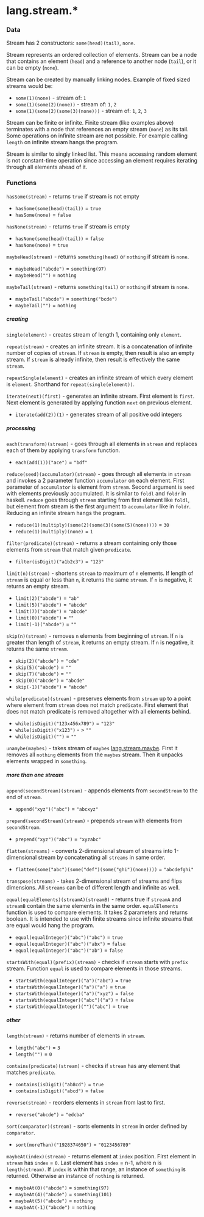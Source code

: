 # lang.stream.* #

### Data ###

Stream has 2 constructors: `some(head)(tail)`, `none`.

Stream represents an ordered collection of elements. Stream can be a node that contains an element (`head`) and a reference to another node (`tail`), or it can be empty (`none`).

Stream can be created by manually linking nodes. Example of fixed sized streams would be:
 - `some(1)(none)` - stream of: `1`
 - `some(1)(some(2)(none))` - stream of: `1`, `2`
 - `some(1)(some(2)(some(3)(none)))` - stream of: `1`, `2`, `3`

Stream can be finite or infinite. Finite stream (like examples above) terminates with a node that references an empty stream (`none`) as its tail. Some operations on infinite stream are not possible. For example calling `length` on infinite stream hangs the program.

Stream is similar to singly linked list. This means accessing random element is not constant-time operation since accessing an element requires iterating through all elements ahead of it.

### Functions ###

`hasSome(stream)` - returns `true` if stream is not empty
   - `hasSome(some(head)(tail))` = `true`
   - `hasSome(none)` = `false`

`hasNone(stream)` - returns `true` if stream is empty
   - `hasNone(some(head)(tail))` = `false`
   - `hasNone(none)` = `true`


`maybeHead(stream)` - returns `something(head)` or `nothing` if stream is `none`.
   - `maybeHead("abcde")` = `something(97)`
   - `maybeHead("")` = `nothing`

`maybeTail(stream)` - returns `something(tail)` or `nothing` if stream is `none`.
   - `maybeTail("abcde")` = `something("bcde")`
   - `maybeTail("")` = `nothing`

##### creating #####

`single(element)` - creates stream of length 1, containing only `element`.

`repeat(stream)` - creates an infinite stream. It is a concatenation of infinite number of copies of `stream`. If `stream` is empty, then result is also an empty stream. If `stream` is already infinite, then result is effectively the same `stream`.

`repeatSingle(element)` - creates an infinite stream of which every element is `element`. Shorthand for `repeat(single(element))`.

`iterate(next)(first)` - generates an infinite stream. First element is `first`. Next element is generated by applying function `next` on previous element.
   - `iterate(add(2))(1)` - generates stream of all positive odd integers 

##### processing #####

`each(transform)(stream)` - goes through all elements in `stream` and replaces each of them by applying `transform` function.
   - `each(add(1))("ace")` = `"bdf"`

`reduce(seed)(accumulator)(stream)` - goes through all elements in `stream` and invokes a 2 parameter function `accumulator` on each element. First parameter of `accumulator` is element from `stream`. Second argument is `seed` with elements previously accumulated. It is similar to `foldl` and `foldr` in haskell. `reduce` goes through `stream` starting from first element like `foldl`, but element from stream is the first argument to `accumulator` like in `foldr`. Reducing an infinite stream hangs the program.
   - `reduce(1)(multiply)(some(2)(some(3)(some(5)(none))))` = `30`
   - `reduce(1)(multiply)(none)` = `1`

`filter(predicate)(stream)` - returns a stream containing only those elements from `stream` that match given `predicate`.
   - `filter(isDigit)("a1b2c3")` = `"123"`

`limit(n)(stream)` - shortens `stream` to maximum of `n` elements. If length of `stream` is equal or less than `n`, it returns the same `stream`. If `n` is negative, it returns an empty stream.
   - `limit(2)("abcde")` = `"ab"`
   - `limit(5)("abcde")` = `"abcde"`
   - `limit(7)("abcde")` = `"abcde"`
   - `limit(0)("abcde")` = `""`
   - `limit(-1)("abcde")` = `""`

`skip(n)(stream)` - removes `n` elements from beginning of `stream`. If `n` is greater than length of `stream`, it returns an empty stream. If `n` is negative, it returns the same `stream`.
   - `skip(2)("abcde")` = `"cde"`
   - `skip(5)("abcde")` = `""`
   - `skip(7)("abcde")` = `""`
   - `skip(0)("abcde")` = `"abcde"`
   - `skip(-1)("abcde")` = `"abcde"`

`while(predicate)(stream)` - preserves elements from `stream` up to a point where element from `stream` does not match `predicate`. First element that does not match predicate is removed altogether with all elements behind.
   - `while(isDigit)("123x456x789")` = `"123"`
   - `while(isDigit)("x123")` - > `"" `
   - `while(isDigit)("")` = `""`


`unamybe(maybes)` - takes stream of `maybes` [lang.stream.maybe](../maybe/doc.md). First it removes all `nothing` elements from the `maybes` stream. Then it unpacks elements wrapped in `something`.

##### more than one stream #####

`append(secondStream)(stream)` - appends elements from `secondStream` to the end of `stream`.
   - `append("xyz")("abc")` = `"abcxyz"`

`prepend(secondStream)(stream)` - prepends `stream` with elements from `secondStream`.
   - `prepend("xyz")("abc")` = `"xyzabc"`

`flatten(streams)` - converts 2-dimensional stream of streams into 1-dimensional stream by concatenating all `streams` in same order.
   - `flatten(some("abc")(some("def")(some("ghi")(none))))` = `"abcdefghi"`

`transpose(streams)` - takes 2-dimensional stream of streams and flips dimensions. All `streams` can be of different length and infinite as well.

`equal(equalElements)(streamA)(streamB)` - returns true if `streamA` and `streamB` contain the same elements in the same order. `equalElements` function is used to compare elements. It takes 2 parameters and returns boolean. It is intended to use with finite streams since infinite streams that are equal would hang the program.
   - `equal(equalInteger)("abc")("abc")` = `true`
   - `equal(equalInteger)("abc")("abx")` = `false`
   - `equal(equalInteger)("abc")("ab")` = `false`

`startsWith(equal)(prefix)(stream)` - checks if `stream` starts with `prefix` stream. Function `equal` is used to compare elements in those streams.
   - `startsWith(equalInteger)("a")("abc")` = `true`
   - `startsWith(equalInteger)("a")("a")` = `true`
   - `startsWith(equalInteger)("a")("xyz")` = `false`
   - `startsWith(equalInteger)("abc")("a")` = `false`
   - `startsWith(equalInteger)("")("abc")` = `true`

##### other #####

`length(stream)` - returns number of elements in `stream`.
   - `length("abc")` = `3`
   - `length("")` = `0`


`contains(predicate)(stream)` - checks if `stream` has any element that matches `predicate`.
   - `contains(isDigit)("ab8cd")` = `true`
   - `contains(isDigit)("abcd")` = `false`

`reverse(stream)` - reorders elements in `stream` from last to first.
   - `reverse("abcde")` = `"edcba"`

`sort(comparator)(stream)` - sorts elements in `stream` in order defined by `comparator`.
   - `sort(moreThan)("1928374650")` = `"0123456789"`

 `maybeAt(index)(stream)` - returns element at `index` position. First element in `stream` has `index` = `0`. Last element has `index` = n-1, where n is `length(stream)`. If `index` is within that range, an instance of `something` is returned. Otherwise an instance of `nothing` is returned.
   - `maybeAt(0)("abcde")` = `something(97)`
   - `maybeAt(4)("abcde")` = `something(101)`
   - `maybeAt(5)("abcde")` = `nothing`
   - `maybeAt(-1)("abcde")` = `nothing`
